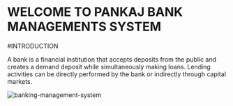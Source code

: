 # WELCOME TO PANKAJ BANK MANAGEMENTS SYSTEM
#INTRODUCTION

A bank is a financial institution that accepts deposits from the public and creates a demand deposit while simultaneously making loans. Lending activities can be directly performed by the bank or indirectly through capital markets.

![banking-management-system](https://images.app.goo.gl/U4BXMRS92BaUzaFF7)
